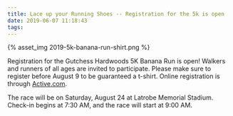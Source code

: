```yaml
---
title: Lace up your Running Shoes -- Registration for the 5k is open
date: 2019-06-07 11:18:43
tags:
---
```


{% asset_img 2019-5k-banana-run-shirt.png %}

Registration for the Gutchess Hardwoods 5K Banana Run is open! Walkers and runners of all ages are invited to participate. Please make sure to register before August 9 to be guaranteed a t-shirt. Online registration is through [Active.com](https://bnasp.lt/2JOVpAb).

The race will be on Saturday, August 24 at Latrobe Memorial Stadium. Check-in begins at 7:30 AM, and the race will start at 9:00 AM.